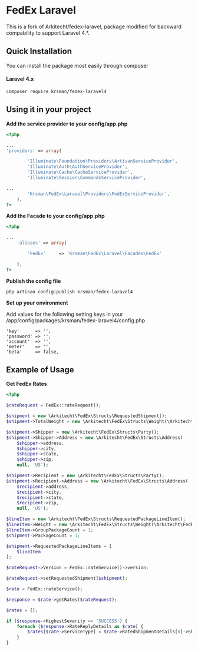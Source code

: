 FedEx Laravel
=================
This is a fork of Arkitecht/fedex-laravel, package modified for backward compability to support Laravel 4.*.


Quick Installation
------------------
You can install the package most easily through composer

#### Laravel 4.x
```
composer require krsman/fedex-laravel4
```

Using it in your project
------------------
**Add the service provider to your config/app.php**

```php
<?php

...
'providers' => array(

		'Illuminate\Foundation\Providers\ArtisanServiceProvider',
		'Illuminate\Auth\AuthServiceProvider',
		'Illuminate\Cache\CacheServiceProvider',
		'Illuminate\Session\CommandsServiceProvider',

...
		'Krsman\FedEx\Laravel\Providers\FedExServiceProvider',
    ),
?>
```

**Add the Facade to your config/app.php**

```php
<?php

...
    'aliases' => array(

        'FedEx'     => 'Krsman\FedEx\Laravel\Facades\FedEx'

    ),
?>
```

**Publish the config file**

```php artisan config:publish krsman/fedex-laravel4```

**Set up your environment**

Add values for the following setting keys in your /app/config/packages/krsman/fedex-laravel4/config.php

    'key'      => '',
    'password' => '',
    'account'  => '',
    'meter'    => '',
    'beta'     => false,

Example of Usage
------------------

**Get FedEx Rates**

```php
<?php

$rateRequest = FedEx::rateRequest();

$shipment = new \Arkitecht\FedEx\Structs\RequestedShipment();
$shipment->TotalWeight = new \Arkitecht\FedEx\Structs\Weight(\Arkitecht\FedEx\Enums\WeightUnits::VALUE_LB, $weight);

$shipment->Shipper = new \Arkitecht\FedEx\Structs\Party();
$shipment->Shipper->Address = new \Arkitecht\FedEx\Structs\Address(
    $shipper->address,
    $shipper->city,
    $shipper->state,
    $shipper->zip,
    null, 'US');

$shipment->Recipient = new \Arkitecht\FedEx\Structs\Party();
$shipment->Recipient->Address = new \Arkitecht\FedEx\Structs\Address(
    $recipient->address,
    $recipient->city,
    $recipient->state,
    $recipient->zip,
    null, 'US');

$lineItem = new \Arkitecht\FedEx\Structs\RequestedPackageLineItem();
$lineItem->Weight = new \Arkitecht\FedEx\Structs\Weight(\Arkitecht\FedEx\Enums\WeightUnits::VALUE_LB, $weight);
$lineItem->GroupPackageCount = 1;
$shipment->PackageCount = 1;

$shipment->RequestedPackageLineItems = [
    $lineItem
];

$rateRequest->Version = FedEx::rateService()->version;

$rateRequest->setRequestedShipment($shipment);

$rate = FedEx::rateService();

$response = $rate->getRates($rateRequest);

$rates = [];

if ($response->HighestSeverity == 'SUCCESS') {
    foreach ($response->RateReplyDetails as $rate) {
        $rates[$rate->ServiceType] = $rate->RatedShipmentDetails[0]->ShipmentRateDetail->TotalNetCharge->Amount;
    }
}
